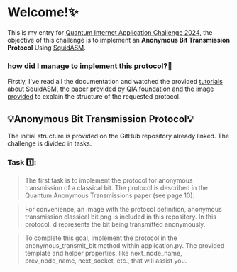 # Welcome!✨
This is my entry for [Quantum Internet Application Challenge 2024](https://github.com/QuTech-Delft/QIA-foundation-challenge-2024/?tab=readme-ov-file), the objective of this challenge is to implement an **Anonymous Bit Transmission Protocol** Using [SquidASM](https://squidasm.readthedocs.io/en/latest/installation.html). 
### how did I manage to implement this protocol?🧐
Firstly, I've read all the documentation and watched the provided [tutorials about SquidASM](https://www.youtube.com/watch?v=LwDG3ecU24s&list=PL5jmbd6SJYnMW3p28I5CUBK8kC6b9wHjs&index=3), [the paper provided by QIA foundation](https://arxiv.org/pdf/quant-ph/0409201) and the [image provided]() to explain the structure of the requested protocol. 
## 💡Anonymous Bit Transmission Protocol💡
The initial structure is provided on the GitHub repository already linked. The challenge is divided in tasks. 
### Task 1️⃣:
> The first task is to implement the protocol for anonymous transmission of a classical bit. The protocol is described in the Quantum Anonymous Transmissions paper (see page 10).

> For convenience, an image with the protocol definition, anonymous transmission classical bit.png is included in this repository. In this protocol, d represents the bit being transmitted anonymously.

> To complete this goal, implement the protocol in the anonymous_transmit_bit method within application.py. The provided template and helper properties, like next_node_name, prev_node_name, next_socket, etc., that will assist you.

